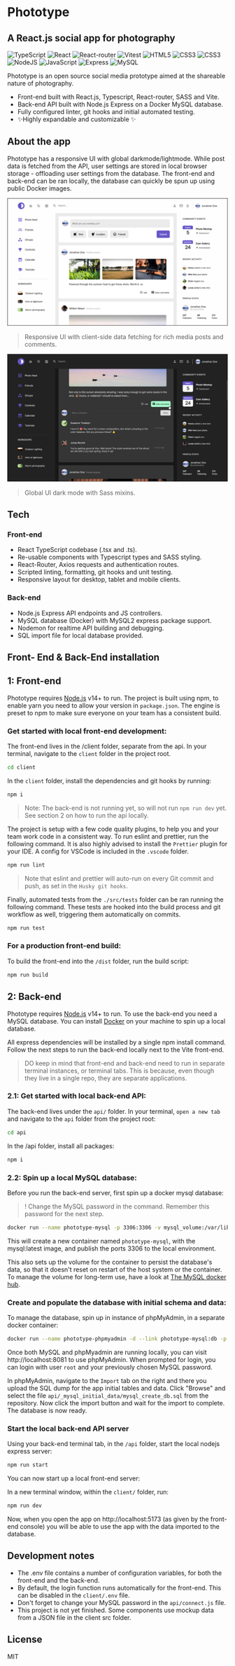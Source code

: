 # Phototype

## A React.js social app for photography

![TypeScript](https://img.shields.io/badge/TypeScript-007ACC?style=for-the-badge&logo=typescript&logoColor=white) ![React](https://img.shields.io/badge/React-20232A?style=for-the-badge&logo=react&logoColor=61DAFB) ![React-router](https://img.shields.io/badge/React_Router-CA4245?style=for-the-badge&logo=react-router&logoColor=white) ![Vitest](https://img.shields.io/badge/testing%20library-323330?style=for-the-badge&logo=testing-library&logoColor=red) ![HTML5](https://img.shields.io/badge/HTML5-E34F26?style=for-the-badge&logo=html5&logoColor=white) ![CSS3](https://img.shields.io/badge/CSS3-1572B6?style=for-the-badge&logo=css3&logoColor=white)
![CSS3](https://img.shields.io/badge/Sass-CC6699?style=for-the-badge&logo=sass&logoColor=white) ![NodeJS](https://img.shields.io/badge/Node.js-43853D?style=for-the-badge&logo=node.js&logoColor=white) ![JavaScript](https://img.shields.io/badge/JavaScript-F7DF1E?style=for-the-badge&logo=javascript&logoColor=black) ![Express](https://img.shields.io/badge/Express.js-404D59?style=for-the-badge) ![MySQL](https://img.shields.io/badge/MySQL-00000F?style=for-the-badge&logo=mysql&logoColor=whit)

Phototype is an open source social media prototype aimed at the shareable nature of photography.

- Front-end built with React.js, Typescript, React-router, SASS and Vite.
- Back-end API built with Node.js Express on a Docker MySQL database.
- Fully configured linter, git hooks and initial automated testing.
- ✨Highly expandable and customizable ✨

## About the app

Phototype has a responsive UI with global darkmode/lightmode. While post data is fetched from the API, user settings are stored in local browser storage - offloading user settings from the database. The front-end and back-end can be ran locally, the database can quickly be spun up using public Docker images.

![Preview: Light mode](/client/public/preview-light.jpg?raw=true)

> Responsive UI with client-side data fetching for rich media posts and comments.

![Preview: Dark mode](/client/public/preview-dark.jpg?raw=true)

> Global UI dark mode with Sass mixins.

## Tech

### Front-end

- React TypeScript codebase (.tsx and .ts).
- Re-usable components with Typescript types and SASS styling.
- React-Router, Axios requests and authentication routes.
- Scripted linting, formatting, git hooks and unit testing.
- Responsive layout for desktop, tablet and mobile clients.

### Back-end

- Node.js Express API endpoints and JS controllers.
- MySQL database (Docker) with MySQL2 express package support.
- Nodemon for realtime API building and debugging.
- SQL import file for local database provided.

## Front- End & Back-End installation

## 1: Front-end

Phototype requires [Node.js](https://nodejs.org/) v14+ to run. The project is built using npm, to enable yarn you need to allow your version in `package.json`. The engine is preset to npm to make sure everyone on your team has a consistent build.

### Get started with local front-end development:

The front-end lives in the /client folder, separate from the api. In your terminal, navigate to the `client` folder in the project root.

```sh
cd client
```

In the `client` folder, install the dependencies and git hooks by running:

```sh
npm i
```

> Note: The back-end is not running yet, so will not run `npm run dev` yet. See section 2 on how to run the api locally.

The project is setup with a few code quality plugins, to help you and your team work code in a consistent way. To run eslint and prettier, run the following command. It is also highly advised to install the `Prettier` plugin for your IDE. A config for VSCode is included in the `.vscode` folder.

```sh
npm run lint
```

> Note that eslint and prettier will auto-run on every Git commit and push, as set in the `Husky git hooks`.

Finally, automated tests from the `./src/tests` folder can be ran running the following command. These tests are hooked into the build process and git workflow as well, triggering them automatically on commits.

```sh
npm run test
```

### For a production front-end build:

To build the front-end into the `/dist` folder, run the build script:

```sh
npm run build
```

## 2: Back-end

Phototype requires [Node.js](https://nodejs.org/) v14+ to run.
To use the back-end you need a MySQL database. You can install [Docker](https://www.docker.com) on your machine to spin up a local database.

All express dependencies will be installed by a single npm install command. Follow the next steps to run the back-end locally next to the Vite front-end.

> DO keep in mind that front-end and back-end need to run in separate terminal instances, or terminal tabs. This is because, even though they live in a single repo, they are separate applications.

### 2.1: Get started with local back-end API:

The back-end lives under the `api/` folder. In your terminal, `open a new tab` and navigate to the `api` folder from the project root:

```sh
cd api
```

In the /api folder, install all packages:

```sh
npm i
```

### 2.2: Spin up a local MySQL database:

Before you run the back-end server, first spin up a docker mysql database:

> ! Change the MySQL password in the command. Remember this password for the next step.

```sh
docker run --name phototype-mysql -p 3306:3306 -v mysql_volume:/var/lib/mysql/ -d -e "MYSQL_ROOT_PASSWORD=your_password_here" mysql
```

This will create a new container named `phototype-mysql`, with the mysql:latest image, and publish the ports 3306 to the local environment.

This also sets up the volume for the container to persist the database's data, so that it doesn't reset on restart of the host system or the container. To manage the volume for long-term use, have a look at [The MySQL docker hub](https://hub.docker.com/_/mysql).

### Create and populate the database with initial schema and data:

To manage the database, spin up in instance of phpMyAdmin, in a separate docker container:

```sh
docker run --name phototype-phpmyadmin -d --link phototype-mysql:db -p 8081:80 phpmyadmin/phpmyadmin
```

Once both MySQL and phpMyadmin are running locally, you can visit http://localhost:8081 to use phpMyAdmin.
When prompted for login, you can login with user `root` and your previously chosen MySQL password.

In phpMyAdmin, navigate to the `Import` tab on the right and there you upload the SQL dump for the app initial tables and data. Click "Browse" and select the file `api/_mysql_initial_data/mysql_create_db.sql` from the repository. Now click the import button and wait for the import to complete. The database is now ready.

### Start the local back-end API server

Using your back-end terminal tab, in the `/api` folder, start the local nodejs express server:

```sh
npm run start
```

You can now start up a local front-end server:

In a new terminal window, within the `client/` folder, run:

```sh
npm run dev
```

Now, when you open the app on http://localhost:5173 (as given by the front-end console) you will be able to use the app with the data imported to the database.

## Development notes

- The .env file contains a number of configuration variables, for both the front-end and the back-end.
- By default, the login function runs automatically for the front-end. This can be disabled in the `client/.env` file.
- Don't forget to change your MySQL password in the `api/connect.js` file.
- This project is not yet finished. Some components use mockup data from a JSON file in the client src folder.

## License

MIT
